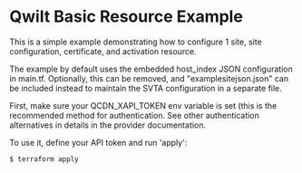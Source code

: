 # Qwilt Basic Resource Example

This is a simple example demonstrating how to configure 1 site, site configuration, certificate, and activation resource.

The example by default uses the embedded host_index JSON configuration in main.tf.  Optionally, this can be removed, and "examplesitejson.json" can be included instead to maintain the SVTA configuration in a separate file.

First, make sure your QCDN_XAPI_TOKEN env variable is set (this is the recommended method for authentication.
See other authentication alternatives in details in the provider documentation.

To use it, define your API token and run 'apply':
```
$ terraform apply
```